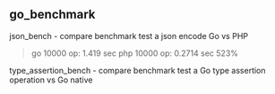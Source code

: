 go_benchmark
------------
json_bench - compare benchmark test a json encode Go vs PHP
>go  10000 op: 1.419 sec
>php 10000 op: 0.2714 sec
>523%

type_assertion_bench - compare benchmark test a Go type assertion operation vs Go native
 
